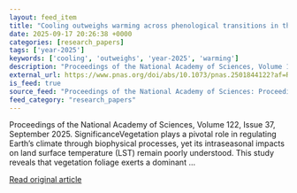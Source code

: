 ```yaml
---
layout: feed_item
title: "Cooling outweighs warming across phenological transitions in the Northern Hemisphere"
date: 2025-09-17 20:26:38 +0000
categories: [research_papers]
tags: ['year-2025']
keywords: ['cooling', 'outweighs', 'year-2025', 'warming']
description: "Proceedings of the National Academy of Sciences, Volume 122, Issue 37, September 2025"
external_url: https://www.pnas.org/doi/abs/10.1073/pnas.2501844122?af=R
is_feed: true
source_feed: "Proceedings of the National Academy of Sciences: Proceedings of the National Academy of Sciences: Table of Contents"
feed_category: "research_papers"
---
```


Proceedings of the National Academy of Sciences, Volume 122, Issue 37, September 2025. SignificanceVegetation plays a pivotal role in regulating Earth’s climate through biophysical processes, yet its intraseasonal impacts on land surface temperature (LST) remain poorly understood. This study reveals that vegetation foliage exerts a dominant ...

[Read original article](https://www.pnas.org/doi/abs/10.1073/pnas.2501844122?af=R)
